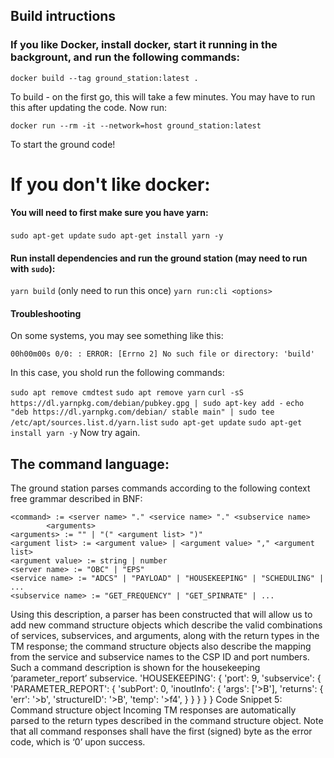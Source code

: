 ## Build intructions

### If you like Docker, install docker, start it running in the backgrount, and run the following commands:
```
docker build --tag ground_station:latest .
```
To build - on the first go, this will take a few minutes. You may have to run this after updating the code. Now run:

```
docker run --rm -it --network=host ground_station:latest
```
To start the ground code!

# If you don't like docker:

#### You will need to first make sure you have yarn:
`sudo apt-get update`
`sudo apt-get install yarn -y`

#### Run install dependencies and run the ground station (may need to run with `sudo`):
`yarn build` (only need to run this once)
`yarn run:cli <options>`

#### Troubleshooting

On some systems, you may see something like this:
```
00h00m00s 0/0: : ERROR: [Errno 2] No such file or directory: 'build'
```

In this case, you shold run the following commands:

`sudo apt remove cmdtest`
`sudo apt remove yarn`
`curl -sS https://dl.yarnpkg.com/debian/pubkey.gpg | sudo apt-key add -`
`echo "deb https://dl.yarnpkg.com/debian/ stable main" | sudo tee /etc/apt/sources.list.d/yarn.list`
`sudo apt-get update`
`sudo apt-get install yarn -y`
Now try again.

## The command language:

The ground station parses commands according to the following context free grammar described in BNF:

    <command> := <server name> "." <service name> "." <subservice name>
            <arguments>
    <arguments> := "" | "(" <argument list> ")"
    <argument list> := <argument value> | <argument value> "," <argument list>
    <argument value> := string | number
    <server name> := "OBC" | "EPS"
    <service name> := "ADCS" | "PAYLOAD" | "HOUSEKEEPING" | "SCHEDULING" | ...
    <subservice name> := "GET_FREQUENCY" | "GET_SPINRATE" | ...


Using this description, a parser has been constructed that will allow us to add new command structure objects which describe the valid combinations of services, subservices, and arguments, along with the return types in the TM response; the command structure objects also describe the mapping from the service and subservice names to the CSP ID and port numbers. Such a command description is shown for the housekeeping ‘parameter_report’ subservice.
'HOUSEKEEPING': {
    'port': 9,
    'subservice': {
        'PARAMETER_REPORT': {
            'subPort': 0,
            'inoutInfo': {
                'args': ['>B'],
                'returns': {
                    'err': '>b',
                    'structureID': '>B',
                    'temp': '>f4',
                }
            }
        }
    }
}
Code Snippet 5: Command structure object
Incoming TM responses are automatically parsed to the return types described in the command structure object. Note that all command responses shall have the first (signed) byte as the error code, which is ‘0’ upon success.
